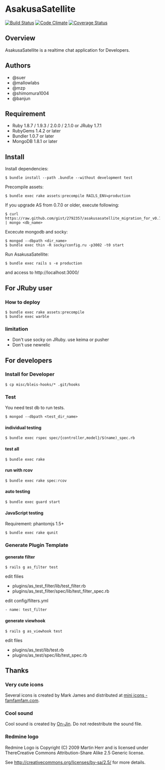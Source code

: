 AsakusaSatellite
===================

[![Build Status](https://secure.travis-ci.org/codefirst/AsakusaSatellite.png?branch=master)](http://travis-ci.org/codefirst/AsakusaSatellite) [![Code Climate](https://codeclimate.com/github/codefirst/AsakusaSatellite.png)](https://codeclimate.com/github/codefirst/AsakusaSatellite) [![Coverage Status](https://coveralls.io/repos/codefirst/AsakusaSatellite/badge.png?branch=master)](https://coveralls.io/r/codefirst/AsakusaSatellite)

Overview
----------------

AsakusaSatellite is a realtime chat application for Developers.

Authors
----------------

 * @suer
 * @mallowlabs
 * @mzp
 * @shimomura1004
 * @banjun

Requirement
----------------

 * Ruby 1.8.7 / 1.9.3 / 2.0.0 / 2.1.0 or JRuby 1.7.1
 * RubyGems 1.4.2 or later
 * Bundler 1.0.7 or later
 * MongoDB 1.8.1 or later

Install
----------------

Install dependencies:

    $ bundle install --path .bundle --without development test

Precompile assets:

    $ bundle exec rake assets:precompile RAILS_ENV=production

If you upgrade AS from 0.7.0 or older, execute following:

    $ curl https://raw.github.com/gist/2792357/asakusasatellite_migration_for_v0.7.0 | mongo <db_name>

Excecute mongodb and socky:

    $ mongod --dbpath <dir_name>
    $ bundle exec thin -R socky/config.ru -p3002 -t0 start

Run AsakusaSatellite:

    $ bundle exec rails s -e production

and access to http://localhost:3000/

For JRuby user
---------------

### How to deploy

    $ bundle exec rake assets:precompile
    $ bundle exec warble

### limitation

 * Don't use socky on JRuby. use keima or pusher
 * Don't use newrelic

For developers
---------------

### Install for Developer

    $ cp misc/bleis-hooks/* .git/hooks

### Test

You need test db to run tests.

    $ mongod --dbpath <test_dir_name>

#### individual testing

    $ bundle exec rspec spec/{controller,model}/$(name)_spec.rb

#### test all

    $ bundle exec rake

#### run with rcov

    $ bundle exec rake spec:rcov

#### auto testing

    $ bundle exec guard start

#### JavaScript testing

Requirement: phantomjs 1.5+

    $ bundle exec rake qunit

### Generate Plugin Template

#### generate filter

    $ rails g as_filter test

edit filies

 * plugins/as_test_filter/lib/test_filter.rb
 * plugins/as_test_filter/spec/lib/test_filter_spec.rb

edit config/filters.yml

    - name: test_filter

#### generate viewhook

    $ rails g as_viewhook test

edit files

 * plugins/as_test/lib/test.rb
 * plugins/as_test/spec/lib/test_spec.rb

Thanks
----------------

### Very cute icons

Several icons is created by Mark James and distributed at [mini icons - famfamfam.com](http://www.famfamfam.com/lab/icons/mini/).

### Cool sound

Cool sound is created by [On-Jin](http://yen-soft.com/ssse/). Do not redestribute the sound file.

### Redmine logo

Redmine Logo is Copyright (C) 2009 Martin Herr and is licensed under ThereCreative Commons Attribution-Share Alike 2.5 Generic license.

See http://creativecommons.org/licenses/by-sa/2.5/ for more details.
